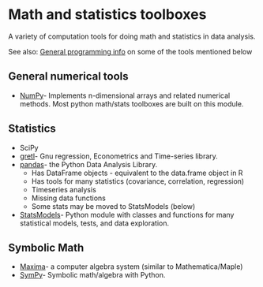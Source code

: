 # Math and statistics toolboxes

A variety of computation tools for doing math and statistics in data
analysis.

See also: [General programming info](computing/comp_programming.md)
on some of the tools mentioned below

## General numerical tools

* [NumPy](computing/comp_numpytips.md)- Implements n-dimensional arrays and related numerical methods. Most python math/stats toolboxes are built on this module.

## Statistics

* SciPy
* [gretl](http://gretl.sourceforge.net)- Gnu regression, Econometrics and Time-series library.
* [pandas](http://pandas.pydata.org)- the Python Data Analysis Library.
  * Has DataFrame objects - equivalent to the data.frame object in R
  * Has tools for many statistics (covariance, correlation, regression)
  * Timeseries analysis
  * Missing data functions
  * Some stats may be moved to StatsModels (below)
* [StatsModels](http://statsmodels.sourceforge.net)- Python module with classes and functions for many statistical models, tests, and data exploration.

## Symbolic Math

* [Maxima](http://maxima.sourceforge.net/)- a computer algebra system (similar to Mathematica/Maple)
* [SymPy](http://sympy.org/en/index.html)- Symbolic math/algebra with Python.

